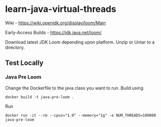 # learn-java-virtual-threads

Wiki - https://wiki.openjdk.org/display/loom/Main

Early-Access Builds - https://jdk.java.net/loom/

Download latest JDK Loom depending upon platform. Unzip or Untar to a directory. 

## Test Locally
### Java Pre Loom

Change the Dockerfile to the java class you want to run. Build using
```
docker build -t java-pre-loom .
```
Run 
```
docker run -it --rm --cpus="1.0" --memory="1g" -e NUM_THREADS=100000 java-pre-loom
```